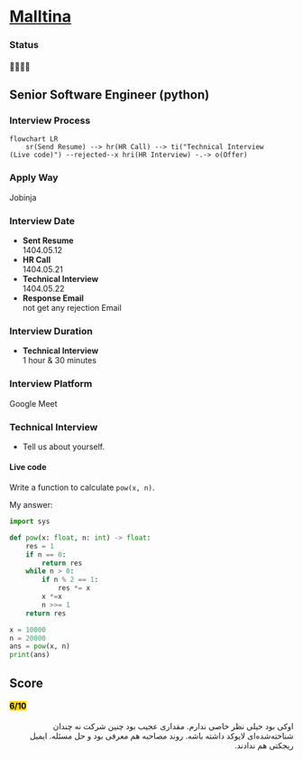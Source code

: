 # [Malltina](https://malltina.com/)

### Status
#### 📜📞🔧❌

## Senior Software Engineer (python)

### Interview Process
```mermaid
flowchart LR
    sr(Send Resume) --> hr(HR Call) --> ti("Technical Interview
(Live code)") --rejected--x hri(HR Interview) -.-> o(Offer)
```

### Apply Way
Jobinja

### Interview Date
- **Sent Resume**<br />1404.05.12
- **HR Call**<br />1404.05.21
- **Technical Interview**<br />1404.05.22
- **Response Email**<br /> not get any rejection Email

### Interview Duration
- **Technical Interview**<br />1 hour & 30 minutes

### Interview Platform
Google Meet

### Technical Interview
- Tell us about yourself.

#### Live code

Write a function to calculate `pow(x, n)`.

My answer:
```python
import sys

def pow(x: float, n: int) -> float:
    res = 1
    if n == 0:
        return res
    while n > 0:
        if n % 2 == 1:
            res *= x
        x *=x
        n >>= 1
    return res

x = 10000
n = 20000
ans = pow(x, n)
print(ans)

```

## Score
<h4><mark style="background-color:#ffd700">6/10</mark></h4>
<p dir="rtl">
اوکی بود خیلی نظر خاصی ندارم. مقداری عجیب بود چنین شرکت نه چندان شناخته‌شده‌ای لایوکد داشته باشه. روند مصاحبه هم معرفی بود و حل مسئله. ایمیل ریجکتی هم ندادند.
</p>
